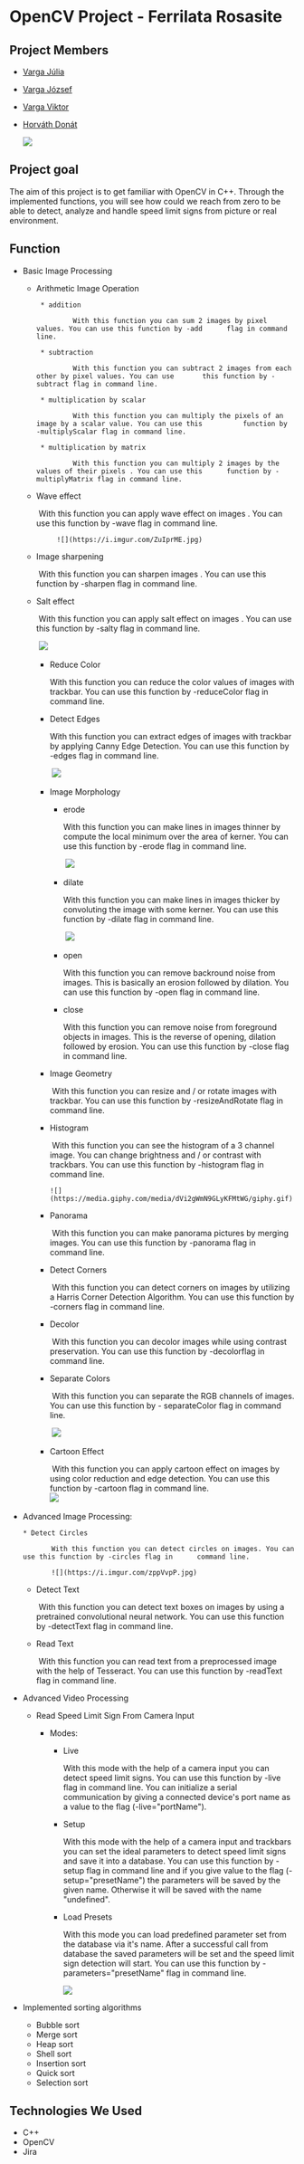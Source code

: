 
# OpenCV Project - Ferrilata Rosasite

## Project Members

* [Varga Júlia](https://github.com/green-fox-academy/julcsi2121)
* [Varga József](https://github.com/green-fox-academy/Joco456)
* [Varga Viktor](https://github.com/green-fox-academy/vviktor807)
* [Horváth Donát](https://github.com/green-fox-academy/Hordon13)

 	![](https://i.imgur.com/Pl98F4K.jpg)

## Project goal
The aim of this project is to get familiar with OpenCV in C++. Through the implemented functions, you will see how could we reach from zero to be able to detect, analyze and handle speed limit signs from picture or real environment. 


## Function

 * Basic Image Processing

    * Arithmetic Image Operation

           * addition

               ​	With this function you can sum 2 images by pixel values. You can use this function by -add     	flag in command line.

           * subtraction

               ​	With this function you can subtract 2 images from each other by pixel values. You can use      	this function by -subtract flag in command line.

           * multiplication by scalar

               ​	With this function you can multiply the pixels of an image by a scalar value. You can use this      	function by -multiplyScalar flag in command line.

           * multiplication by matrix

               ​	With this function you can multiply 2 images by the  values of their pixels . You can use this     	function by -multiplyMatrix flag in command line.

    * Wave effect

        ​	With this function you can apply wave effect on images . You can use this function by -wave flag     	in command line.

          ​		![](https://i.imgur.com/ZuIprME.jpg)


    * Image sharpening
         
        ​	With this function you can sharpen images . You can use this function by -sharpen flag in    	      	command line.
          
    * Salt effect

        ​	With this function you can apply salt effect on images . You can use this function by -salty flag in       	command line.	

        ​	![](https://i.imgur.com/cPZ1IT6.jpg)

           

      * Reduce Color

           With this function you can reduce the color values of images with trackbar. You can use this function by -reduceColor flag in command line.	

      * Detect Edges

           With this function you can extract edges of images with trackbar by applying Canny Edge Detection. You can use this function by -edges flag in command line.

           ​						![](https://i.imgur.com/ZgzGHqm.jpg)

           

      * Image Morphology

           * erode

                With this function you can make lines in images thinner by compute the local minimum over the area of kerner. You can use this function by -erode flag in command line.

                ​						![](https://i.imgur.com/QpxrMAh.jpg)

                

           * dilate

                With this function you can make lines in images thicker by convoluting the image with some kerner. You can use this function by -dilate flag in command line.

                ​						![](https://i.imgur.com/UsoNSRi.jpg)

                

           * open

                With this function you can remove backround noise from images. This is basically an erosion followed by dilation. You can use this function by -open flag in command line.

           * close

                With this function you can remove noise from foreground objects in images. This is the reverse of opening, dilation followed by erosion. You can use this function by -close flag in command line.

      * Image Geometry

           ​	With this function you can resize and / or rotate images with trackbar. You can use this function 	by -resizeAndRotate flag in command line.

      * Histogram

           ​	With this function you can see the histogram of a 3 channel image. You can change brightness 	      	and / or contrast with trackbars. You can use this function by -histogram flag in command line.

            ![](https://media.giphy.com/media/dVi2gWmN9GLyKFMtWG/giphy.gif)

           

      * Panorama

           ​	With this function you can make panorama pictures by merging images. You can use this function 	by -panorama flag in command line.

      * Detect Corners

           ​	With this function you can detect corners on images by utilizing a Harris Corner Detection 	   	   	Algorithm. You can use this function by -corners flag in command line.

      * Decolor

           ​	With this function you can decolor images while using contrast preservation. You can use this 	    	function by -decolorflag in command line.

      * Separate Colors
      
           ​	With this function you can separate the RGB channels of images. You can use this function by -  	separateColor flag in command line.
      
           ​	![](https://i.imgur.com/rZxx4RY.jpg)
      
           
      
      * Cartoon Effect
      
           ​	With this function you can apply cartoon effect on images by using color reduction and edge 	 	 detection. You can use this function by -cartoon flag in command line.
          ​    
           ​	![](https://i.imgur.com/apY6ly3.jpg)
      
      
      
  * Advanced Image Processing:
    
        * Detect Circles
          
            ​	With this function you can detect circles on images. You can use this function by -circles flag in   	command line.
            
            ​	![](https://i.imgur.com/zppVvpP.jpg)
            
      * Detect Text
      
           ​	With this function you can detect text boxes on images by using a pretrained convolutional 	     	neural network. You can use this function by -detectText flag in command line.
      
      * Read Text
      
           ​	With this function you can read text from a preprocessed image with the help of Tesseract. You      	can use this function by -readText flag in command line.
           
      
* Advanced Video Processing

     * Read Speed Limit Sign From Camera Input

          * Modes:

               * Live

                    With this mode with the help of a camera input you can detect speed limit signs. You can use this function by -live flag in command line. You can initialize a serial communication by giving a connected device's port name as a value to the flag (-live="portName"). 

               * Setup

                    With this mode with the help of a camera input and trackbars you can set the ideal parameters to detect speed limit signs and save it into a database. You can use this function by -setup flag in command line and if you give value to the flag (-setup="presetName") the parameters will be saved by the given name. Otherwise it will be saved with the name "undefined".

               * Load Presets

                    With this mode  you can load predefined parameter set from the database via it's name. After a successful call from database the saved parameters will be set and the speed limit sign detection will start. You can use this function by -parameters="presetName" flag in command line.
                    
                 ![](https://media.giphy.com/media/L2UEeqkRpZXohXamw7/giphy.gif)
                 
                    

* Implemented sorting algorithms

     * Bubble sort
     * Merge sort
     * Heap sort
     * Shell sort
     * Insertion sort
     * Quick sort
     * Selection sort

## Technologies We Used

* C++
* OpenCV
* Jira